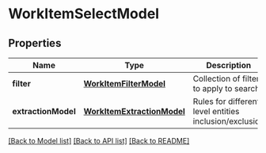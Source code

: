 # WorkItemSelectModel
## Properties

| Name | Type | Description | Notes |
|------------ | ------------- | ------------- | -------------|
| **filter** | [**WorkItemFilterModel**](WorkItemFilterModel.md) | Collection of filters to apply to search | [default to null] |
| **extractionModel** | [**WorkItemExtractionModel**](WorkItemExtractionModel.md) | Rules for different level entities inclusion/exclusion | [optional] [default to null] |

[[Back to Model list]](../README.md#documentation-for-models) [[Back to API list]](../README.md#documentation-for-api-endpoints) [[Back to README]](../README.md)

